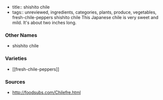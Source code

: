 - title:: shishito chile
- tags:: unreviewed, ingredients, categories, plants, produce, vegetables, fresh-chile-peppers
shishito chile This Japanese chile is very sweet and mild. It's about two inches long.

### Other Names

* shishito chile

### Varieties

* [[fresh-chile-peppers]]

### Sources
* http://foodsubs.com/Chilefre.html
